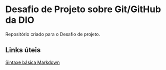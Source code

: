 # Desafio de Projeto sobre Git/GitHub da DIO
Repositório criado para o Desafio de projeto.

## Links úteis 
[Sintaxe básica Markdown](https://www.markdownguide.org/basic-syntax/)
